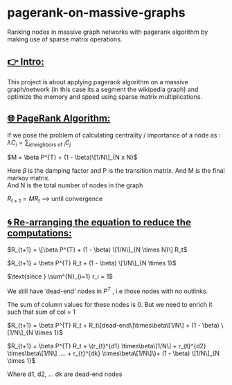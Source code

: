 # pagerank-on-massive-graphs
 Ranking nodes in massive graph networks with pagerank algorithm by making use of sparse matrix operations.

## <ins>👉 Intro:</ins> <br>
This project is about applying pagerank algorithm on a massive graph/network (in this case its a segment the wikipedia graph) and <br>
optimize the memory and speed using sparse matrix multiplications.<br>

## <ins>🌐 PageRank Algorithm:</ins> <br>
If we pose the problem of calculating centrality / importance of a node as :<br> 
$\lambda C_{i} = \sum_{j \epsilon \text{neighbors of i}} C_{j}$

$M = \beta P^{T} + (1 - \beta)\[1/N\]_{N x N}$ <br>

$\text{Here  } \beta \text{  is the damping factor and P is the transition matrix. And M is the final markov matrix.}$ <br>
$\text{And N is the total number of nodes in the graph}$ <br>

$R_{t+1} = M R_{t} \text{    ---> until convergence}$ <br>

## <ins>🌀 Re-arranging the equation to reduce the computations:</ins> <br>

$R_{t+1} = \[\beta P^{T} + (1 - \beta) \[1/N\]_{N \times N}\] R_t$ <br>


$R_{t+1} = \beta P^{T} R_t + (1 - \beta) \[1/N\]_{N \times 1}$ <br>

$\text{since  } \sum^{N}_{i=1} r_i = 1$ <br>

$\text{We still have 'dead-end' nodes in   } P^{T} \text{   , i.e those nodes with no outlinks.}$ <br>

$\text{The sum of column values for these nodes is 0. But we need to enrich it such that sum of col = 1}$ <br>

$R_{t+1} = \beta P^{T} R_t + R_t\[dead-end\]\times\beta\[1/N\]  + (1 - \beta) \[1/N\]_{N \times 1}$ <br>

$R_{t+1} = \beta P^{T} R_t + \(r_{t}^{d1} \times\beta\[1/N\] + r_{t}^{d2} \times\beta\[1/N\] .... + r_{t}^{dk} \times\beta\[1/N\]\)+ (1 - \beta) \[1/N\]_{N \times 1}$ <br>

$\text{ Where d1, d2, ... dk are dead-end nodes}$

